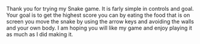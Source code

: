Thank you for trying my Snake game. It is farly simple in controls and goal. Your goal is to get the highest score you can by eating the food that is on screen you move the snake by using the arrow keys and avoiding the walls and your own body. I am hoping you will
like my game and enjoy playing it as much as I did making it. 
